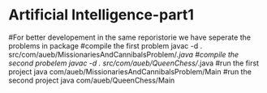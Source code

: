 # Artificial Intelligence-part1

#For better developement in the same reporistorie we have seperate the problems in package
#compile the first problem
javac -d . src/com/aueb/MissionariesAndCannibalsProblem/*.java
#compile the second probelem
javac -d . src/com/aueb/QueenChess/*.java
#run the first project
java com/aueb/MissionariesAndCannibalsProblem/Main
#run the second project
java com/aueb/QueenChess/Main

